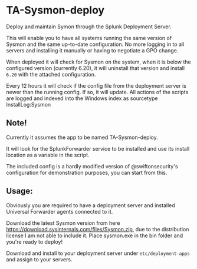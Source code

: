 # TA-Sysmon-deploy
Deploy and maintain Symon through the Splunk Deployment Server.

This will enable you to have all systems running the same version of Sysmon and the same up-to-date configuration.
No more logging in to all servers and installing it manually or having to negotiate a GPO change.

When deployed it will check for Sysmon on the system, when it is below the configured version (currently 6.20), it will uninstall that version and install `6.20` with the attached configuration.

Every 12 hours it will check if the config file from the deployment server is newer than the running config. If so, it will update.
All actions of the scripts are logged and indexed into the Windows index as sourcetype InstallLog:Sysmon

Note! 
---
Currently it assumes the app to be named TA-Sysmon-deploy.

It will look for the SplunkForwarder service to be installed and use its install location as a variable in the script.

The included config is a hardly modified version of @swiftonsecurity's configuration for demonstration purposes, you can start from this.

Usage:
---
Obviously you are required to have a deployment server and installed Universal Forwarder agents connected to it.

Download the latest Sysmon version from here https://download.sysinternals.com/files/Sysmon.zip, due to the distribution license I am not able to include it. Place sysmon.exe in the bin folder and you're ready to deploy!

Download and install to your deployment server under `etc/deployment-apps` and assign to your servers.
